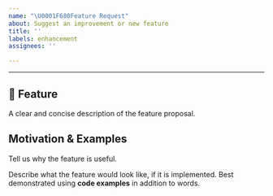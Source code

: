 ```yaml
---
name: "\U0001F680Feature Request"
about: Suggest an improvement or new feature
title: ''
labels: enhancement
assignees: ''

---
```


---

## 🚀 Feature
A clear and concise description of the feature proposal.

## Motivation & Examples

Tell us why the feature is useful.

Describe what the feature would look like, if it is implemented.
Best demonstrated using **code examples** in addition to words.
